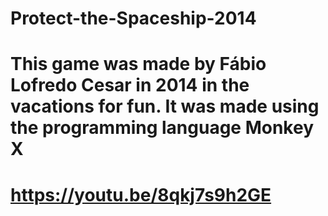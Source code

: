 # Protect-the-Spaceship-2014
# This game was made by Fábio Lofredo Cesar in 2014 in the vacations for fun. It was made using the programming language Monkey X
# https://youtu.be/8qkj7s9h2GE
